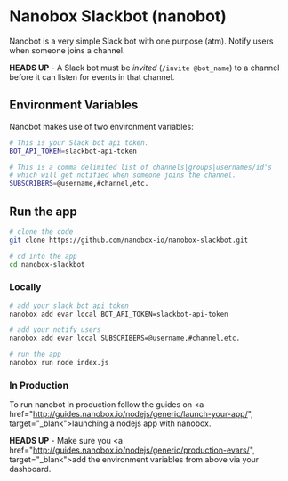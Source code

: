 # Nanobox Slackbot (nanobot)

Nanobot is a very simple Slack bot with one purpose (atm). Notify users when someone joins a channel.

**HEADS UP** - A Slack bot must be *invited* (`/invite @bot_name`) to a channel before it can listen for events in that channel.

## Environment Variables

Nanobot makes use of two environment variables:

```bash
# This is your Slack bot api token.
BOT_API_TOKEN=slackbot-api-token

# This is a comma delimited list of channels|groups|usernames/id's
# which will get notified when someone joins the channel.
SUBSCRIBERS=@username,#channel,etc.
```

## Run the app

```bash
# clone the code
git clone https://github.com/nanobox-io/nanobox-slackbot.git

# cd into the app
cd nanobox-slackbot
```

### Locally

```bash
# add your slack bot api token
nanobox add evar local BOT_API_TOKEN=slackbot-api-token

# add your notify users
nanobox add evar local SUBSCRIBERS=@username,#channel,etc.

# run the app
nanobox run node index.js
```

### In Production

To run nanobot in production follow the guides on <a href="http://guides.nanobox.io/nodejs/generic/launch-your-app/", target="\_blank">launching a nodejs app with nanobox</a>.

**HEADS UP** - Make sure you <a href="http://guides.nanobox.io/nodejs/generic/production-evars/", target="\_blank">add the environment variables</a> from above via your dashboard.
